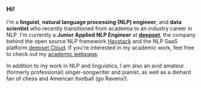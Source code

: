 ### Hi!

I'm a **linguist**, **natural language processing (NLP) engineer**, and **data scientist** who recently transitioned from academia to an industry career in NLP. I'm currently a **Junior Applied NLP Engineer** at [**deepset**](https://www.deepset.ai), the company behind the open source NLP framework [Haystack](https://www.github.com/deepset-ai/haystack) and the NLP SaaS platform [deepset Cloud](https://docs.cloud.deepset.ai). If you're interested in my academic work, feel free to check out my [academic webpage](https://www.robertpasternak.com).

In addition to my work in NLP and linguistics, I am also an avid amateur (formerly professional) singer-songwriter and pianist, as well as a diehard fan of chess and American football (go Ravens!).
